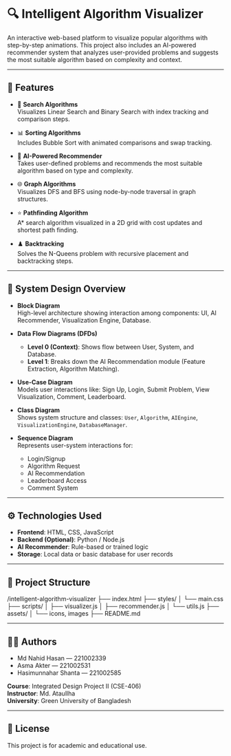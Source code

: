 # 🔍 Intelligent Algorithm Visualizer

An interactive web-based platform to visualize popular algorithms with step-by-step animations. This project also includes an AI-powered recommender system that analyzes user-provided problems and suggests the most suitable algorithm based on complexity and context.

---

## 🚀 Features

- 🔎 **Search Algorithms**  
  Visualizes Linear Search and Binary Search with index tracking and comparison steps.

- 📊 **Sorting Algorithms**  
  Includes Bubble Sort with animated comparisons and swap tracking.

- 🧠 **AI-Powered Recommender**  
  Takes user-defined problems and recommends the most suitable algorithm based on type and complexity.

- 🌐 **Graph Algorithms**  
  Visualizes DFS and BFS using node-by-node traversal in graph structures.

- ⭐ **Pathfinding Algorithm**  
  A* search algorithm visualized in a 2D grid with cost updates and shortest path finding.

- ♟️ **Backtracking**  
  Solves the N-Queens problem with recursive placement and backtracking steps.

---

## 🧩 System Design Overview

- **Block Diagram**  
  High-level architecture showing interaction among components: UI, AI Recommender, Visualization Engine, Database.

- **Data Flow Diagrams (DFDs)**  
  - **Level 0 (Context)**: Shows flow between User, System, and Database.  
  - **Level 1**: Breaks down the AI Recommendation module (Feature Extraction, Algorithm Matching).

- **Use-Case Diagram**  
  Models user interactions like: Sign Up, Login, Submit Problem, View Visualization, Comment, Leaderboard.

- **Class Diagram**  
  Shows system structure and classes: `User`, `Algorithm`, `AIEngine`, `VisualizationEngine`, `DatabaseManager`.

- **Sequence Diagram**  
  Represents user-system interactions for:
  - Login/Signup
  - Algorithm Request
  - AI Recommendation
  - Leaderboard Access
  - Comment System

---

## ⚙️ Technologies Used

- **Frontend**: HTML, CSS, JavaScript  
- **Backend (Optional)**: Python / Node.js  
- **AI Recommender**: Rule-based or trained logic  
- **Storage**: Local data or basic database for user records

---

## 📂 Project Structure

/intelligent-algorithm-visualizer
├── index.html
├── styles/
│ └── main.css
├── scripts/
│ ├── visualizer.js
│ ├── recommender.js
│ └── utils.js
├── assets/
│ └── icons, images
├── README.md

---

## 👩‍💻 Authors

- Md Nahid Hasan — 221002339  
- Asma Akter — 221002531  
- Hasimunnahar Shanta — 221002585

**Course**: Integrated Design Project II (CSE-406)  
**Instructor**: Md. Ataullha  
**University**: Green University of Bangladesh

---

## 📜 License

This project is for academic and educational use.
